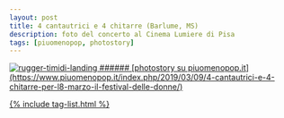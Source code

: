 ```yaml
---
layout: post
title: 4 cantautrici e 4 chitarre (Barlume, MS)
description: foto del concerto al Cinema Lumiere di Pisa
tags: [piuomenopop, photostory]
---
```


<a href="https://www.piuomenopop.it/index.php/2019/03/09/4-cantautrici-e-4-chitarre-per-l8-marzo-il-festival-delle-donne/" >
<img alt="rugger-timidi-landing" src="https://res.cloudinary.com/lorenzoantei-github-io/image/upload/v1599204923/live/festival_donne__3_cs8ds3.jpg">
###### [photostory su piuomenopop.it](https://www.piuomenopop.it/index.php/2019/03/09/4-cantautrici-e-4-chitarre-per-l8-marzo-il-festival-delle-donne/)

{% include tag-list.html %}
